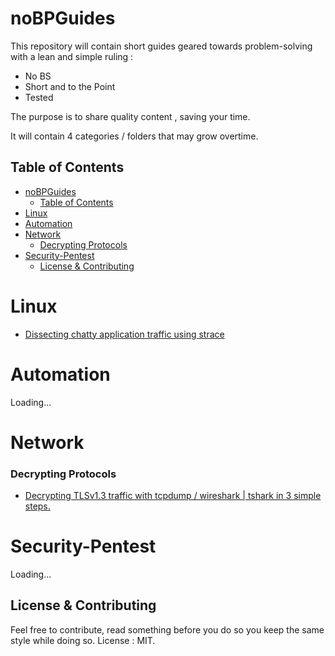 # noBPGuides

This repository will contain short guides geared towards problem-solving with a lean and simple ruling : 
* No BS
* Short and to the Point 
* Tested 

The purpose is to share quality content , saving your time.

It will contain 4 categories / folders that may grow overtime.

## Table of Contents
- [noBPGuides](#nobpguides)
  - [Table of Contents](#table-of-contents)
- [Linux](#linux)
- [Automation](#automation)
- [Network](#network)
    - [Decrypting Protocols](#decrypting-protocols)
- [Security-Pentest](#security-pentest)
  - [License \& Contributing](#license--contributing)

# Linux

*   [Dissecting chatty application traffic using strace ](Linux/Dissecting-chatty-application-traffic-using-strace.md)

# Automation

Loading...

# Network

### Decrypting Protocols
*   [Decrypting TLSv1.3 traffic with tcpdump / wireshark | tshark in 3 simple steps.](Network/decrypt-tls-traffic.md)


# Security-Pentest

Loading...

## License & Contributing
Feel free to contribute, read something before you do so you keep the same style while doing so. License : MIT.

[def]: #Security-Pentest